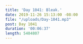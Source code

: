 ```yaml
---
title: 'Day 1041: Bleak.'
date: 2019-11-26 15:13:00 -08:00
file: "/uploads/Day-1041.mp3"
post: Day 1041
duration: '00:06:37'
length: 5404807
---
```


